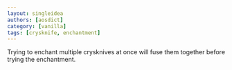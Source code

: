 ```yaml
---
layout: singleidea
authors: [aosdict]
category: [vanilla]
tags: [crysknife, enchantment]
---
```

Trying to enchant multiple crysknives at once will fuse them together before trying the enchantment.
